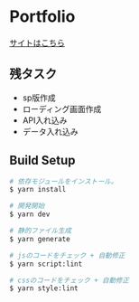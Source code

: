 # Portfolio


[サイトはこちら](https://w-neon.com)


## 残タスク
- sp版作成
- ローディング画面作成
- API入れ込み
- データ入れ込み

## Build Setup

```bash
# 依存モジュールをインストール。
$ yarn install

# 開発開始
$ yarn dev

# 静的ファイル生成
$ yarn generate

# jsのコードをチェック + 自動修正
$ yarn script:lint

# cssのコードをチェック + 自動修正 
$ yarn style:lint
```
